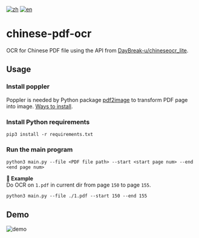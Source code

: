 [![zh](https://img.shields.io/badge/README-zh-red.svg)](./README.md)
[![en](https://img.shields.io/badge/README-en-gre.svg)](./README.en.md)

# chinese-pdf-ocr
OCR for Chinese PDF file using the API from [DayBreak-u/chineseocr\_lite](https://github.com/DayBreak-u/chineseocr_lite).

## Usage
### Install poppler
Poppler is needed by Python package [pdf2image](https://github.com/Belval/pdf2image) to transform PDF page into image. [Ways to install](https://github.com/Belval/pdf2image#windows).

### Install Python requirements
```
pip3 install -r requirements.txt
```

### Run the main program
```
python3 main.py --file <PDF file path> --start <start page num> --end <end page num>
```
**📘 Example**  
Do OCR on ```1.pdf``` in current dir from page ```150``` to page ```155```.
```
python3 main.py --file ./1.pdf --start 150 --end 155
```

## Demo
![demo](assets/demo.png)
